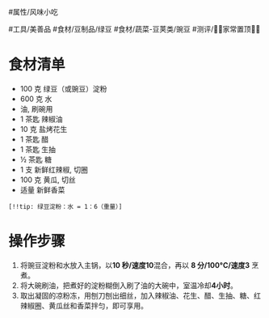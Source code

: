 #属性/风味小吃
 
#工具/美善品 
#食材/豆制品/绿豆 #食材/蔬菜-豆荚类/豌豆 
#测评/📌📌家常置顶📌📌
# 食材清单

- 100 克 绿豆（或豌豆）淀粉
- 600 克 水
- 油, 刷碗用
- 1 茶匙 辣椒油
- 10 克 盐烤花生
- 1 茶匙 醋
- 1 茶匙 生抽
- ½ 茶匙 糖
- 1 支 新鲜红辣椒, 切圈
- 100 克 黄瓜, 切丝
- 适量 新鲜香菜

`[!!tip: 绿豆淀粉：水 = 1：6（重量）]`

# 操作步骤

1. 将豌豆淀粉和水放入主锅，以**10 秒/速度10**混合，再以 **8 分/100°C/速度3** 烹煮。
2. 将大碗刷油，把煮好的淀粉糊倒入刷了油的大碗中，室温冷却**4小时**。
3. 取出凝固的凉粉冻，用刨刀刨出细丝，加入辣椒油、花生、醋、生抽、糖、红辣椒圈、黄瓜丝和香菜拌匀，即可享用。

